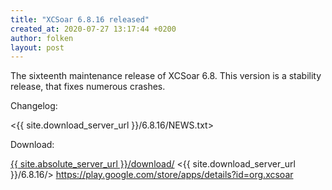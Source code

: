 ```yaml
---
title: "XCSoar 6.8.16 released"
created_at: 2020-07-27 13:17:44 +0200
author: folken
layout: post
---
```


The sixteenth maintenance release of XCSoar 6.8. This version is a stability
release, that fixes numerous crashes.


Changelog:

  <{{ site.download_server_url }}/6.8.16/NEWS.txt>

Download:

 [{{ site.absolute_server_url }}/download/](/download/)
 <{{ site.download_server_url }}/6.8.16/>
 <https://play.google.com/store/apps/details?id=org.xcsoar>
